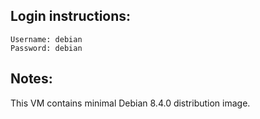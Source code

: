 ## Login instructions:

```
Username: debian
Password: debian
```

## Notes:

This VM contains minimal Debian 8.4.0 distribution image.
